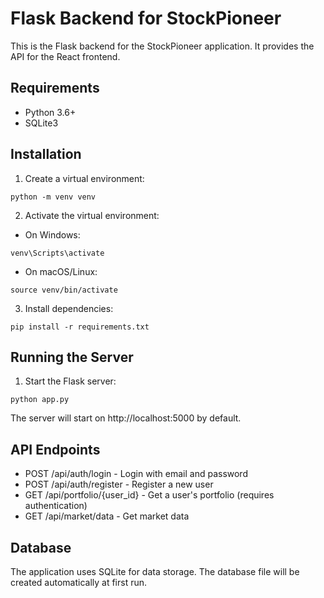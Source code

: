 
# Flask Backend for StockPioneer

This is the Flask backend for the StockPioneer application. It provides the API for the React frontend.

## Requirements

- Python 3.6+
- SQLite3

## Installation

1. Create a virtual environment:
```
python -m venv venv
```

2. Activate the virtual environment:
- On Windows:
```
venv\Scripts\activate
```
- On macOS/Linux:
```
source venv/bin/activate
```

3. Install dependencies:
```
pip install -r requirements.txt
```

## Running the Server

1. Start the Flask server:
```
python app.py
```

The server will start on http://localhost:5000 by default.

## API Endpoints

- POST /api/auth/login - Login with email and password
- POST /api/auth/register - Register a new user
- GET /api/portfolio/{user_id} - Get a user's portfolio (requires authentication)
- GET /api/market/data - Get market data

## Database

The application uses SQLite for data storage. The database file will be created automatically at first run.
